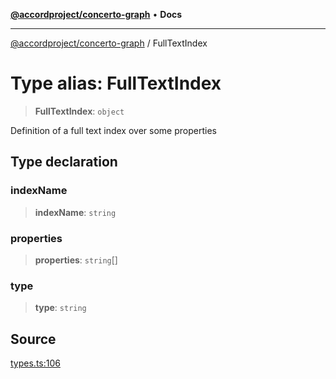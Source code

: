 [**@accordproject/concerto-graph**](../README.md) • **Docs**

***

[@accordproject/concerto-graph](../README.md) / FullTextIndex

# Type alias: FullTextIndex

> **FullTextIndex**: `object`

Definition of a full text index over some properties

## Type declaration

### indexName

> **indexName**: `string`

### properties

> **properties**: `string`[]

### type

> **type**: `string`

## Source

[types.ts:106](https://github.com/accordproject/lab-concerto-graph/blob/3d5d649d27e9d0d9074fa504f52f930c3cf2ecbe/src/types.ts#L106)
